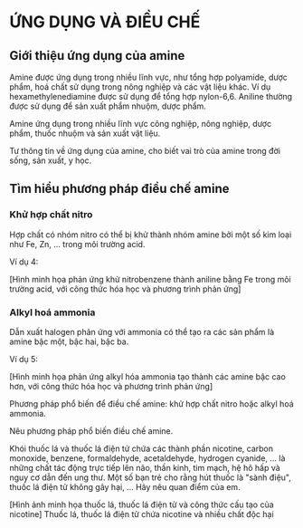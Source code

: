 # ỨNG DỤNG VÀ ĐIỀU CHẾ

## Giới thiệu ứng dụng của amine

Amine được ứng dụng trong nhiều lĩnh vực, như tổng hợp polyamide, dược phẩm, hoá chất sử dụng trong nông nghiệp và các vật liệu khác. Ví dụ hexamethylenediamine được sử dụng để tổng hợp nylon-6,6. Aniline thường được sử dụng để sản xuất phẩm nhuộm, dược phẩm.

Amine ứng dụng trong nhiều lĩnh vực công nghiệp, nông nghiệp, dược phẩm, thuốc nhuộm và sản xuất vật liệu.

Tư thông tin về ứng dụng của amine, cho biết vai trò của amine trong đời sống, sản xuất, y học.

## Tìm hiểu phương pháp điều chế amine

### Khử hợp chất nitro

Hợp chất có nhóm nitro có thể bị khử thành nhóm amine bởi một số kim loại như Fe, Zn, ... trong môi trường acid.

Ví dụ 4:

[Hình minh họa phản ứng khử nitrobenzene thành aniline bằng Fe trong môi trường acid, với công thức hóa học và phương trình phản ứng]

### Alkyl hoá ammonia

Dẫn xuất halogen phản ứng với ammonia có thể tạo ra các sản phẩm là amine bậc một, bậc hai, bậc ba.

Ví dụ 5:

[Hình minh họa phản ứng alkyl hóa ammonia tạo thành các amine bậc cao hơn, với công thức hóa học và phương trình phản ứng]

Phương pháp phổ biến để điều chế amine: khử hợp chất nitro hoặc alkyl hoá ammonia.

Nêu phương pháp phổ biến điều chế amine.

Khói thuốc lá và thuốc lá điện tử chứa các thành phần nicotine, carbon monoxide, benzene, formaldehyde, acetaldehyde, hydrogen cyanide, ... là những chất tác động trực tiếp lên não, thần kinh, tim mạch, hệ hô hấp và nguy cơ dẫn đến ung thư. Một số bạn trẻ cho rằng hút thuốc là "sành điệu", thuốc lá điện tử không gây hại, ... Hãy nêu quan điểm của em.

[Hình ảnh minh họa thuốc lá, thuốc lá điện tử và công thức cấu tạo của nicotine]
Thuốc lá, thuốc lá điện tử chứa nicotine và nhiều chất độc hại